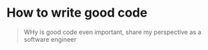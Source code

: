 # How to write good code
> WHy is good code even important, share my perspective as a software engineer
